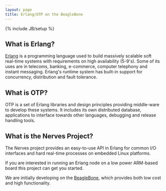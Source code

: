 ```yaml
---
layout: page
title: Erlang/OTP on the BeagleBone
---
```

{% include JB/setup %}

## What is Erlang?

[Erlang](http://www.erlang.org/) is a programming language used to
build massively scalable soft real-time systems with requirements on
high availability (5-9's). Some of its uses are in telecoms, banking,
e-commerce, computer telephony and instant messaging. Erlang's runtime
system has built-in support for concurrency, distribution and fault
tolerance.

## What is OTP?

OTP is a set of Erlang libraries and design principles providing
middle-ware to develop these systems. It includes its own distributed
database, applications to interface towards other languages, debugging
and release handling tools.

## What is the Nerves Project?

The Nerves project provides an easy-to-use API in Erlang for common
I/O interfaces and hard real-time processes on embedded Linux
platforms.

If you are interested in running an Erlang node on a low power
ARM-based board this project can get you started.

We are initially developing on the
[BeagleBone](http://beagleboard.org/bone), which provides both low
cost and high functionality.


